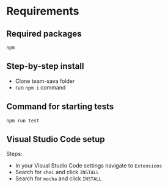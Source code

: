 # Requirements

## Required packages

```shell
npm
```

## Step-by-step install

- Clone team-sava folder
- run `npm i` command

## Command for starting tests

`npm run test`

## Visual Studio Code setup

Steps:

- In your Visual Studio Code settings navigate to `Extensions`
- Search for `chai` and click `INSTALL`
- Search for `mocha` and click `INSTALL`

